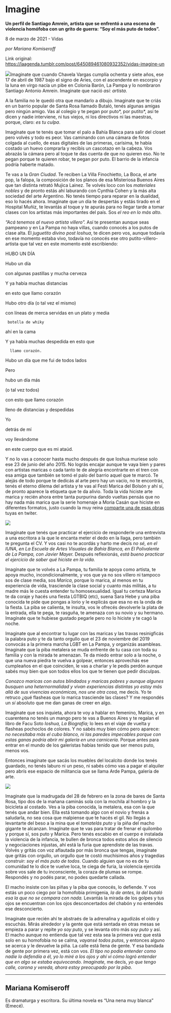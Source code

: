 # Imagine

**Un perfil de Santiago Amrein, artista que se enfrentó a una escena de violencia homófoba con un grito de guerra: “Soy el más puto de todos”.**

8 de marzo de 2021 - Vidas

_por Mariana Komiseroff_

Link original: https://laagenda.tumblr.com/post/645089461080932352/vidas-imagine-un

![](https://64.media.tumblr.com/2337b77ba46806a0ac74161ed58e6fd6/daf41ffa3ccf0be1-27/s500x750/958d6c3203cf15a7b4729d308106d498dc21e21f.jpg)Imaginate que cuando Chavela Vargas cumplía ochenta y siete
años, ese 17 de abril de 1987 bajo el signo de Aries, con  el ascendente en escorpio y la luna en virgo
nacía un pibe en Colonia Barón, La Pampa y lo nombraron Santiago Antonio Amrein.
Imaginate que nació *así: artista*. 

A la familia no le quedó otra que mandarlo a dibujo.
Imaginate que te criás en un barrio popular de Santa Rosa llamado Butaló, tenés
algunas amigas pero ningún amigo. Vas al colegio y te pegan por puto*, por putito*, así te dicen y nadie
interviene, ni tus viejos, ni los directivos ni las maestras, porque, claro: *es tu culpa*. 

Imagínate que te tenés que tomar el palo a Bahía Blanca para
salir del closet pero volvés y todo es peor. Vas caminando con una cámara de
fotos colgada al cuello, de esas digitales de las primeras, carísima, te había
costado un huevo comprarla y recibís un cascotazo en la cabeza. Vos abrazás la
cámara pero al toque te das cuenta de que no quieren eso. No te pegan porque te
quieren robar, te pegan por puto. El barrio de la infancia podría haberte
matado.

Te vas a la *Gran
Ciudad*. Te reciben La Villa Finochietto, La Boca, el arte pop, la falopa,
la composición de los planos de esa Misteriosa Buenos Aires que tan distinta
retrató Mujica Lainez. Te volvés loco con los *materiales nobles* y de pronto estás ahí laburando con Cynthia Cohen
y la más alta sociedad del arte Argentino. No tenés tiempo para reparar en la
dualidad, eso lo hacés ahora. Imaginate 
que un día te despertás y estás tirado en el Hospital Muñiz, te levantás
al toque y te apurás para no llegar tarde a tomar clases con los artistas más
importantes del país. Sos *el reo en lo
más alto*.

*“Acá tenemos al nuevo
artista villero”.* Así te presentan aunque seas pampeano y en La Pampa no
haya villas, cuando conocés a los putos de clase alta. El *juguetito divino* *post Ioshua*,
te dicen pero vos, aunque todavía en ese momento estaba vivo, todavía no
conocés ese otro putito-villero-artista que tal vez en este momento esté
escribiendo: 

HUBO UN DÍA 

Hubo un día

con algunas pastillas y mucha cerveza

Y ya había muchas distancias

en esto que llamo corazón

Hubo otro día (o tal vez el mismo)

con líneas de merca servidas en un plato y media

     botella de whiky
ahí en la cama

Y ya había muchas despedida en esto que

      llamo corazón.

Hubo un día que me fui de todos lados

Pero

hubo un día más

(o tal vez todos)

con esto que llamo corazón

lleno de distancias y despedidas

Yo

detrás de mí

voy llevándome

en este cuerpo que es mi ataúd. 

Y no lo vas a conocer hasta mucho después de que Ioshua muriese
solo ese 23 de junio del año 2015. No lográs encajar aunque te vaya bien y
pares con artistas maricas o cada tanto te de alegría encontrarte en el tren
con esa amiga que también se tomó el palo del barrio aquel que te marcó. Te
alejás de todo porque te dedicás al arte pero hay un vacío, no te encontrás,
tenés el eterno dilema del artista y te vas al Festi Marica del Bolsón y ahí sí,
de pronto aparece la etiqueta que te da alivio. Toda la vida hiciste arte
marica y recién ahora entre tanta purpurina dando vueltas pensás que no hay
nada más marica que la serie homenaje a Moria Casán que hiciste en diferentes
formatos, justo cuando la muy reina [comparte una de esas obras](https://twitter.com/moria_casan/status/1108028603562950658?lang=es) tuyas en twiter. 

![](https://64.media.tumblr.com/1b3e24b39410c2624d93b9af86ba36ea/daf41ffa3ccf0be1-7b/s500x750/20a15bf02bc5b97556a2f5a2b13d2ceb675bec5b.jpg)

Imagínate que tenés que practicar el ejercicio de
responderle una entrevista a una escritora a la que le encanta meter el dedo en
la llaga, pero también te pregunta el CV. Y vos casi no te acordás y harto me
decís *no sé, en el IUNA, en La Escuela de
Artes Visuales de Bahía Blanca, en El Polivalente de La Pampa, con Javier
Mayer.* Después reflexionás, *está
bueno practicar el ejercicio de saber qué hiciste en la vida.*

Imagínate que te volvés a La Pampa, tu familia te apoya como
artista, te apoya mucho, incondicionalmente, y vos que ya no sos villero ni
tampoco sos de clase media, sos *Marica*,
porque lo marica, al menos en tu experiencia de vida, trasciende la clase
social y cuanto más militás, a tu madre más le cuesta entender tu
homosexualidad. Igual tu certeza Marica te da coraje y hacés una fiesta LGTBIQ
(etc), suena Sara Hebe y una piba conocida te pide que pongas a Iorio y le
explicás que esa no es la onda de la fiesta. La piba se calienta, te insulta,
vos le ofrecés devolverle la plata de la entrada, ella te pega, te rasguña, te
amenaza con su novio y su hermano. Imagínate que te hubiese gustado pegarle
pero no lo hiciste y te cagó la noche.

Imaginate que al encontrar tu lugar con las maricas y las
travas resinigficás la palabra puto y te da tanto orgullo que el 23 de
noviembre del 2019 convocás a la primera marcha LGBT en La Pampa, y organizás
asambleas. Imaginate que la piba metalera se muda enfrente de tu casa con toda
su familia y con la mirada te amenazan. Te da miedo entrar solo a la noche, o
que una nueva piedra te vuelva a golpear, entonces aprovechás ese cumpleaños en
el que coinciden, le vas a charlar y le pedís perdón aunque sabés muy bien que
son todos ellos los que te tienen que pedir disculpas.

*Conozco maricas con
autos blindados y maricas pobres y aunque algunes busquen una heternormalidad y
vivan experiencias distintas yo estoy más allá de sus vivencias económicas, nos
une otra cosa,* me decís. Yo te retruco ¿qué flasheas que lo marica
trasciende las clases? Y me respondés un *sí*
absoluto que me dan ganas de creer en algo.

Imagínate que sos inquieta, ahora te voy a hablar en
femenino, Marica, y en cuarentena no tenés un mango pero te vas a Buenos Aires
y te regalan el libro de Facu Soto *Ioshua, La Biografía;* lo lees en el viaje
de vuelta y flasheas pochoclos de colores. Y no sabés muy bien cómo pero
aparece: *no necesitaba más el cubo blanco,
ni las paredes impecables porque con estas ganas podría abrir mi galería en una
carnicería.* Porque antes para entrar en el mundo de los galeristas habías
tenido que ser menos puto, menos vos.

Entonces imagínate que sacás los muebles del localcito donde
los tenés guardado, no tenés laburo ni un peso, ni sabés cómo vas a pagar el
alquiler pero abrís ese espacio de militancia que se llama Arde Pampa, galería
de arte. 

![](https://64.media.tumblr.com/6a979fd14436b8ed9cd761360f7e6592/daf41ffa3ccf0be1-5b/s500x750/a91b80b3581045511f208b29459af4acc2343d01.jpg)

Imaginate que la madrugada del 28 de febrero en la zona de
bares de Santa Rosa, tipo dos de la mañana caminás sola con la mochila al
hombro y  la bicicleta al costado. Ves a
la piba conocida, la metalera, esa con la que tenés que andar bien. Ella está
tomando algo con el novio y frenás a saludarla, no sea cosa que malpiense que te
hacés el gil. No llegás a levantarte del beso a la mina que el *tomatelás puto* y la piña del macho
gigante te alcanzan. Imagínate que te vas para tratar de frenar el quilombo y
porque sí, sos puto y Marica. Pero tenés escabio en el cuerpo e instalada la violencia
de la infancia, te bullen de bronca todos estos años de silencio y
negociaciones injustas, ahí está la furia que aprendiste de las travas. Volvés
y gritás con voz aflautada por más bronca que tengas, imagínate que gritás con
orgullo, un orgullo que te costó muchísimos años y tragedias construir: *soy el más puto de todos*. Cuando alguien
que no es de tu comunidad te lo dice te vuelve loca, te ciega de furia, la
violencia ejercida sobre vos sale de tu inconsciente, la coraza de plumas se
rompe. Respondés y no podés parar, no podes quedarte callada.

 El macho insiste con
las piñas y la piba que conocés, lo defiende. Y vos estás un poco ciego por la
homofobia primigenia, *la de antes, la del
butaló esa la que no se compara con nada.* Levantás la mirada de los golpes
y tus ojos se encuentran con los ojos desconcertados del chabón y no entendés
ese desconcierto.

 Imaginate que recién
ahí te abstraés de la adrenalina y agudizás el oído y escuchás. Mirás alrededor y la gente que está sentada
en otras mesas se empieza a parar y repite *yo
soy puto*, y se levanta otro más *soy
puto* y así. El macho aunque no entienda que tal vez esta sea la primera vez
que está solo en su homofobia no se calma, *vayansé
todos putos*, y entonces alguno se acerca y le devuelve la piña. La calle
está llena de gente. Y esa bandada de gente por primera vez, está con vos. *El tipo no podía entender como nadie lo
defendía a él, yo lo miré a los ojos y ahí vi cómo logró entender que en algo
se estaba equivocando.* *Imagínate,*
me decís, *yo que tengo calle, corona y
vereda, ahora estoy preocupado por la piba*.



---

Mariana Komiseroff
------------------

 Es dramaturga y escritora. Su última novela es “Una nena muy blanca” (Emecé).

